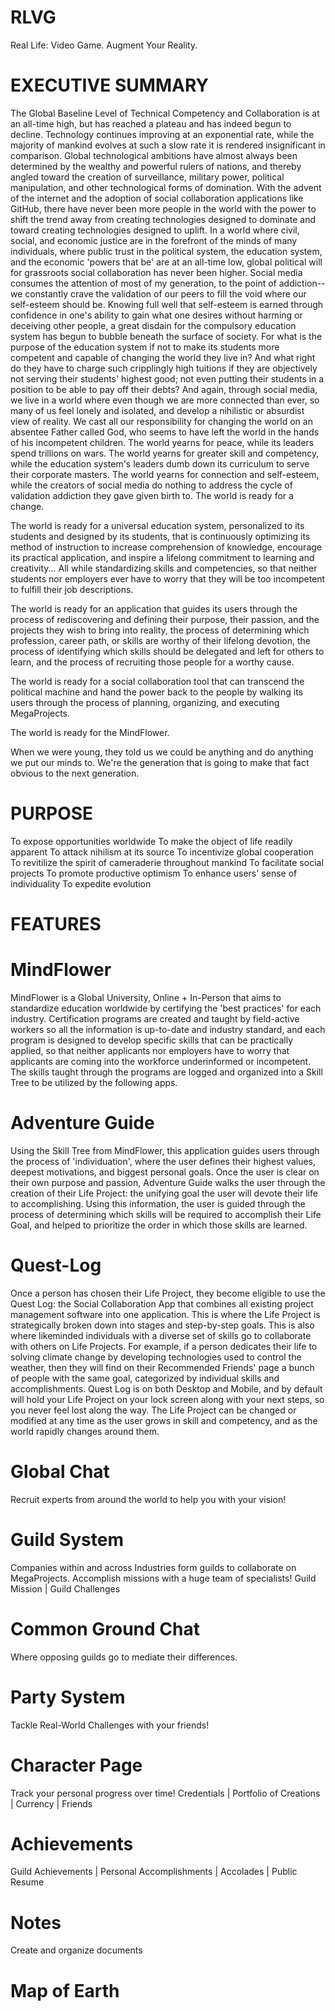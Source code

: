 # RLVG
Real Life: Video Game. Augment Your Reality.

# EXECUTIVE SUMMARY

The Global Baseline Level of Technical Competency and Collaboration is at an all-time high, 
but has reached a plateau and has indeed begun to decline. 
Technology continues improving at an exponential rate, 
while the majority of mankind evolves at such a slow rate it is rendered insignificant in comparison. 
Global technological ambitions have almost always been determined by the wealthy and powerful rulers of nations, 
and thereby angled toward the creation of surveillance, 
military power, 
political manipulation, 
and other technological forms of domination. 
With the advent of the internet and the adoption of social collaboration applications like GitHub, 
there have never been more people in the world with the power to shift the trend away from creating technologies designed to dominate 
and toward creating technologies designed to uplift. 
In a world where civil, 
social, 
and economic justice are in the forefront of the minds of many individuals, 
where public trust in the political system, 
the education system, 
and the economic 'powers that be' are at an all-time low, 
global political will for grassroots social collaboration has never been higher. 
Social media consumes the attention of most of my generation, 
to the point of addiction--
we constantly crave the validation of our peers to fill the void where our self-esteem should be. 
Knowing full well that self-esteem is earned through confidence in one's ability to gain what one desires 
without harming or deceiving other people, 
a great disdain for the compulsory education system has begun to bubble beneath the surface of society. 
For what is the purpose of the education system if not to make its students more competent and capable of changing the world they live in? 
And what right do they have to charge such cripplingly high tuitions if they are objectively not serving their students' highest good; 
not even putting their students in a position to be able to pay off their debts? 
And again, 
through social media, 
we live in a world where even though we are more connected than ever, 
so many of us feel lonely and isolated, 
and develop a nihilistic or absurdist view of reality. 
We cast all our responsibility for changing the world on an absentee Father called God, 
who seems to have left the world in the hands of his incompetent children. 
The world yearns for peace, 
while its leaders spend trillions on wars. 
The world yearns for greater skill and competency, 
while the education system's leaders dumb down its curriculum to serve their corporate masters. 
The world yearns for connection and self-esteem, 
while the creators of social media do nothing to address the cycle of validation addiction they gave given birth to. 
The world is ready for a change.

The world is ready for a universal education system, personalized to its students and designed by its students, that is continuously optimizing its method of instruction to increase comprehension of knowledge, encourage its practical application, and inspire a lifelong commitment to learning and creativity... All while standardizing skills and competencies, so that neither students nor employers ever have to worry that they will be too incompetent to fulfill their job descriptions.

The world is ready for an application that guides its users through the process of rediscovering and defining their purpose, their passion, and the projects they wish to bring into reality, the process of determining which profession, career path, or skills are worthy of their lifelong devotion, the process of identifying which skills should be delegated and left for others to learn, and the process of recruiting those people for a worthy cause.

The world is ready for a social collaboration tool that can transcend the political machine and hand the power back to the people by walking its users through the process of planning, organizing, and executing MegaProjects.

The world is ready for the MindFlower. 

When we were young, they told us we could be anything and do anything we put our minds to. We're the generation that is going to make that fact obvious to the next generation.

# PURPOSE
To expose opportunities worldwide
To make the object of life readily apparent
To attack nihilism at its source
To incentivize global cooperation
To revitilize the spirit of cameraderie throughout mankind
To facilitate social projects
To promote productive optimism
To enhance users' sense of individuality
To expedite evolution

# FEATURES

# MindFlower
MindFlower is a Global University, 
Online + In-Person 
that aims to standardize education worldwide 
by certifying the 'best practices' for each industry. 
Certification programs are created and taught by field-active workers so all the information is up-to-date and industry standard, 
and each program is designed to develop specific skills that can be practically applied, 
so that neither applicants nor employers have to worry that applicants are coming into the workforce underinformed or incompetent. 
The skills taught through the programs are logged and organized into a Skill Tree to be utilized by the following apps.

# Adventure Guide
Using the Skill Tree from MindFlower, 
this application guides users through the process of 'individuation', 
where the user defines their highest values, 
deepest motivations, 
and biggest personal goals. 
Once the user is clear on their own purpose and passion, 
Adventure Guide walks the user through the creation of their Life Project: 
the unifying goal the user will devote their life to accomplishing. 
Using this information, 
the user is guided through the process of determining which skills will be required to accomplish their Life Goal, 
and helped to prioritize the order in which those skills are learned.

# Quest-Log
Once a person has chosen their Life Project, 
they become eligible to use the Quest Log: 
the Social Collaboration App that combines all existing project management software into one application. 
This is where the Life Project is strategically broken down into stages and step-by-step goals. 
This is also where likeminded individuals with a diverse set of skills go to collaborate with others on Life Projects. 
For example, 
if a person dedicates their life to solving climate change by developing technologies used to control the weather, 
then they will find on their Recommended Friends' page a bunch of people with the same goal, 
categorized by individual skills and accomplishments. 
Quest Log is on both Desktop and Mobile, 
and by default will hold your Life Project on your lock screen along with your next steps, 
so you never feel lost along the way. 
The Life Project can be changed or modified at any time as the user grows in skill and competency, 
and as the world rapidly changes around them.

# Global Chat
Recruit experts from around the world to help you with your vision!

# Guild System
Companies within and across Industries form guilds to collaborate on MegaProjects.
Accomplish missions with a huge team of specialists!
Guild Mission | Guild Challenges

# Common Ground Chat
Where opposing guilds go to mediate their differences.

# Party System
Tackle Real-World Challenges with your friends!

# Character Page
Track your personal progress over time!
Credentials | Portfolio of Creations | Currency | Friends

# Achievements
Guild Achievements | Personal Accomplishments | Accolades | Public Resume

# Notes
Create and organize documents

# Map of Earth
